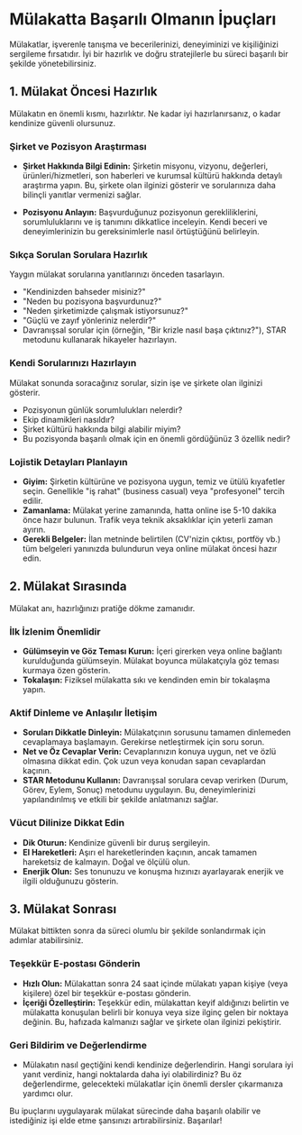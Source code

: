 # Mülakatta Başarılı Olmanın İpuçları

Mülakatlar, işverenle tanışma ve becerilerinizi, deneyiminizi ve kişiliğinizi sergileme fırsatıdır. İyi bir hazırlık ve doğru stratejilerle bu süreci başarılı bir şekilde yönetebilirsiniz.

## 1. Mülakat Öncesi Hazırlık

Mülakatın en önemli kısmı, hazırlıktır. Ne kadar iyi hazırlanırsanız, o kadar kendinize güvenli olursunuz.

### Şirket ve Pozisyon Araştırması

*   **Şirket Hakkında Bilgi Edinin:** Şirketin misyonu, vizyonu, değerleri, ürünleri/hizmetleri, son haberleri ve kurumsal kültürü hakkında detaylı araştırma yapın. Bu, şirkete olan ilginizi gösterir ve sorularınıza daha bilinçli yanıtlar vermenizi sağlar.

*   **Pozisyonu Anlayın:** Başvurduğunuz pozisyonun gerekliliklerini, sorumluluklarını ve iş tanımını dikkatlice inceleyin. Kendi beceri ve deneyimlerinizin bu gereksinimlerle nasıl örtüştüğünü belirleyin.

### Sıkça Sorulan Sorulara Hazırlık

Yaygın mülakat sorularına yanıtlarınızı önceden tasarlayın.

*   "Kendinizden bahseder misiniz?"
*   "Neden bu pozisyona başvurdunuz?"
*   "Neden şirketimizde çalışmak istiyorsunuz?"
*   "Güçlü ve zayıf yönleriniz nelerdir?"
*   Davranışsal sorular için (örneğin, "Bir krizle nasıl başa çıktınız?"), STAR metodunu kullanarak hikayeler hazırlayın.

### Kendi Sorularınızı Hazırlayın

Mülakat sonunda soracağınız sorular, sizin işe ve şirkete olan ilginizi gösterir.

*   Pozisyonun günlük sorumlulukları nelerdir?
*   Ekip dinamikleri nasıldır?
*   Şirket kültürü hakkında bilgi alabilir miyim?
*   Bu pozisyonda başarılı olmak için en önemli gördüğünüz 3 özellik nedir?

### Lojistik Detayları Planlayın

*   **Giyim:** Şirketin kültürüne ve pozisyona uygun, temiz ve ütülü kıyafetler seçin. Genellikle "iş rahat" (business casual) veya "profesyonel" tercih edilir.
*   **Zamanlama:** Mülakat yerine zamanında, hatta online ise 5-10 dakika önce hazır bulunun. Trafik veya teknik aksaklıklar için yeterli zaman ayırın.
*   **Gerekli Belgeler:** İlan metninde belirtilen (CV'nizin çıktısı, portföy vb.) tüm belgeleri yanınızda bulundurun veya online mülakat öncesi hazır edin.

## 2. Mülakat Sırasında

Mülakat anı, hazırlığınızı pratiğe dökme zamanıdır.

### İlk İzlenim Önemlidir

*   **Gülümseyin ve Göz Teması Kurun:** İçeri girerken veya online bağlantı kurulduğunda gülümseyin. Mülakat boyunca mülakatçıyla göz teması kurmaya özen gösterin.
*   **Tokalaşın:** Fiziksel mülakatta sıkı ve kendinden emin bir tokalaşma yapın.

### Aktif Dinleme ve Anlaşılır İletişim

*   **Soruları Dikkatle Dinleyin:** Mülakatçının sorusunu tamamen dinlemeden cevaplamaya başlamayın. Gerekirse netleştirmek için soru sorun.
*   **Net ve Öz Cevaplar Verin:** Cevaplarınızın konuya uygun, net ve özlü olmasına dikkat edin. Çok uzun veya konudan sapan cevaplardan kaçının.
*   **STAR Metodunu Kullanın:** Davranışsal sorulara cevap verirken (Durum, Görev, Eylem, Sonuç) metodunu uygulayın. Bu, deneyimlerinizi yapılandırılmış ve etkili bir şekilde anlatmanızı sağlar.

### Vücut Dilinize Dikkat Edin

*   **Dik Oturun:** Kendinize güvenli bir duruş sergileyin.
*   **El Hareketleri:** Aşırı el hareketlerinden kaçının, ancak tamamen hareketsiz de kalmayın. Doğal ve ölçülü olun.
*   **Enerjik Olun:** Ses tonunuzu ve konuşma hızınızı ayarlayarak enerjik ve ilgili olduğunuzu gösterin.

## 3. Mülakat Sonrası

Mülakat bittikten sonra da süreci olumlu bir şekilde sonlandırmak için adımlar atabilirsiniz.

### Teşekkür E-postası Gönderin

*   **Hızlı Olun:** Mülakattan sonra 24 saat içinde mülakatı yapan kişiye (veya kişilere) özel bir teşekkür e-postası gönderin.
*   **İçeriği Özelleştirin:** Teşekkür edin, mülakattan keyif aldığınızı belirtin ve mülakatta konuşulan belirli bir konuya veya size ilginç gelen bir noktaya değinin. Bu, hafızada kalmanızı sağlar ve şirkete olan ilginizi pekiştirir.

### Geri Bildirim ve Değerlendirme

*   Mülakatın nasıl geçtiğini kendi kendinize değerlendirin. Hangi sorulara iyi yanıt verdiniz, hangi noktalarda daha iyi olabilirdiniz? Bu öz değerlendirme, gelecekteki mülakatlar için önemli dersler çıkarmanıza yardımcı olur.

Bu ipuçlarını uygulayarak mülakat sürecinde daha başarılı olabilir ve istediğiniz işi elde etme şansınızı artırabilirsiniz. Başarılar!
